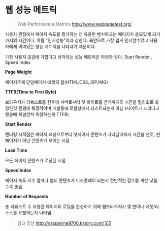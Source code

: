 # 웹 성능 메트릭

> Web Performance Metrics http://www.webpagetest.org/  



사용자 관점에서 페이지 속도를 평가하는 더 유용한 벤치마크는 페이지가 쓸모있게 되기까지의 시간이다.
이를 "인지성능"이라 칭한다.
육안으로 가장 쉽게 인지할수있고 사용자에게 의미있는 성능 메트릭을 나타내기 때문이다.

가장 사용자 공감에 가깝다고 생각되는 성능 메트릭은 아래와 같다.
Start Render , Speed Index 



**Page Weight**

페이지무게 단일페이지 에셋의 합(HTML,CSS,JSP,IMG)



 **TTFB(Time to First Byte)**

브라우저가 리퀘스트를 한후에 서버로부터 첫 바이트를 받기까지의 시간을 밀리초로 측정한것
환경에 특정적이며 개발중에 로컬상에서 테스트되는게 아님
(사이트가 느리다고 했을때 제일먼저 측정하는게 TTFB)



**Start Render**

렌더링 시작점은 페이지 요청으로부터 첫페이지 콘텐츠가 나타날때까지 시간을 잰것,
빈페이지가 아닌 콘텐츠가 보이는 시점



**Load Time**

모든 페이지 콘텐츠가 로딩된 시점



**Speed Index** 

페이지 속도 지수
얼마나 빨리 콘텐츠가 디스플레이 되는지 전반적인 점수를 계산 낮을수록 좋음



**Number of Requests**

총 리퀘스트 수 요청된 페이지의 로딩을 완성하기 위해 웹브라우저가 몇 번이나 에셋/리소스를 요청하는지 나타냄





> 참고 영상
> http://grapevine9700.tistory.com/105